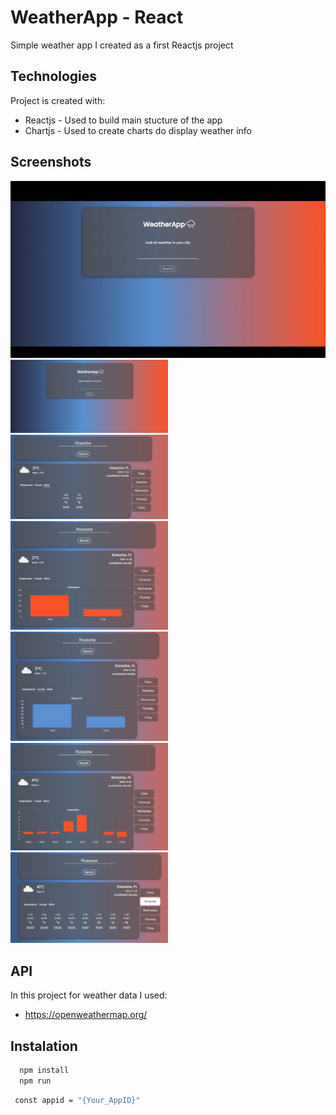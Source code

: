 
# WeatherApp - React

Simple weather app I created as a first Reactjs project

## Technologies
Project is created with:
* Reactjs - Used to build main stucture of the app
* Chartjs - Used to create charts do display weather info



 
## Screenshots
![App Screenshot](./weather.gif) <br />
<img src="./screens/weather3.png" width="50%"> 
<img src="./screens/weather1.png" width="50%"> <br />
<img src="./screens/weather2.png" width="50%">
<img src="./screens/weather4.png" width="50%"> <br />
<img src="./screens/weather5.png" width="50%"> 
<img src="./screens/weather6.png" width="50%"> 


## API
In this project for weather data I used:
* https://openweathermap.org/

## Instalation

```bash
  npm install
  npm run
```
```bash
 const appid = "{Your_AppID}"
```

